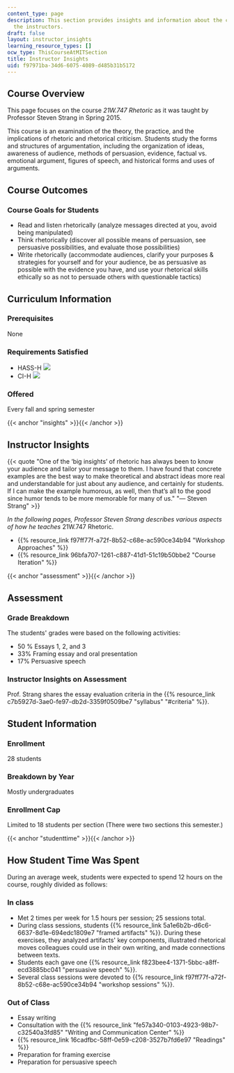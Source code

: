 ```yaml
---
content_type: page
description: This section provides insights and information about the course from
  the instructors.
draft: false
layout: instructor_insights
learning_resource_types: []
ocw_type: ThisCourseAtMITSection
title: Instructor Insights
uid: f97971ba-34d6-6075-4089-d485b31b5172
---
```

## Course Overview

This page focuses on the course _21W.747 Rhetoric_ as it was taught by Professor Steven Strang in Spring 2015.

This course is an examination of the theory, the practice, and the implications of rhetoric and rhetorical criticism. Students study the forms and structures of argumentation, including the organization of ideas, awareness of audience, methods of persuasion, evidence, factual vs. emotional argument, figures of speech, and historical forms and uses of arguments.

## Course Outcomes

### Course Goals for Students

- Read and listen rhetorically (analyze messages directed at you, avoid being manipulated)
- Think rhetorically (discover all possible means of persuasion, see persuasive possibilities, and evaluate those possibilities)
- Write rhetorically (accommodate audiences, clarify your purposes & strategies for yourself and for your audience, be as persuasive as possible with the evidence you have, and use your rhetorical skills ethically so as not to persuade others with questionable tactics)

## Curriculum Information

### Prerequisites

None

### Requirements Satisfied

- HASS-H ![](/images/educator/icon-question-hass-h.png)
- CI-H ![](/images/educator/icon-question-cih.png)

### Offered

Every fall and spring semester

{{< anchor "insights" >}}{{< /anchor >}}

## Instructor Insights

{{< quote "One of the ‘big insights’ of rhetoric has always been to know your audience and tailor your message to them. I have found that concrete examples are the best way to make theoretical and abstract ideas more real and understandable for just about any audience, and certainly for students. If I can make the example humorous, as well, then that’s all to the good since humor tends to be more memorable for many of us." "— Steven Strang" >}}

_In the following pages, Professor Steven Strang describes various aspects of how he teaches_ 21W.747 Rhetoric.

- {{% resource_link f97ff77f-a72f-8b52-c68e-ac590ce34b94 "Workshop Approaches" %}}
- {{% resource_link 96bfa707-1261-c887-41d1-51c19b50bbe2 "Course Iteration" %}}

{{< anchor "assessment" >}}{{< /anchor >}}

## Assessment

### Grade Breakdown

The students' grades were based on the following activities:

- 50 % Essays 1, 2, and 3
- 33% Framing essay and oral presentation
- 17% Persuasive speech

### Instructor Insights on Assessment

Prof. Strang shares the essay evaluation criteria in the {{% resource_link c7b5927d-3ae0-fe97-db2d-3359f0509be7 "syllabus" "#criteria" %}}.

## Student Information

### Enrollment

28 students

### Breakdown by Year

Mostly undergraduates

### Enrollment Cap

Limited to 18 students per section (There were two sections this semester.)

{{< anchor "studenttime" >}}{{< /anchor >}}

## How Student Time Was Spent

During an average week, students were expected to spend 12 hours on the course, roughly divided as follows:

### In class

- Met 2 times per week for 1.5 hours per session; 25 sessions total.
- During class sessions, students {{% resource_link 5a1e6b2b-d6c6-6637-8d1e-694edc1809e7 "framed artifacts" %}}. During these exercises, they analyzed artifacts' key components, illustrated rhetorical moves colleagues could use in their own writing, and made connections between texts.
- Students each gave one {{% resource_link f823bee4-1371-5bbc-a8ff-ecd3885bc041 "persuasive speech" %}}.
- Several class sessions were devoted to {{% resource_link f97ff77f-a72f-8b52-c68e-ac590ce34b94 "workshop sessions" %}}.

### Out of Class

- Essay writing
- Consultation with the {{% resource_link "fe57a340-0103-4923-98b7-c32540a3fd85" "Writing and Communication Center" %}}
- {{% resource_link 16cadfbc-58ff-0e59-c208-3527b7fd6e97 "Readings" %}}
- Preparation for framing exercise
- Preparation for persuasive speech